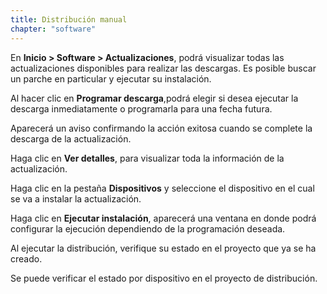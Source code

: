 ```yaml
---
title: Distribución manual
chapter: "software"
---
```


En **Inicio &gt; Software &gt; Actualizaciones**, podrá visualizar todas las actualizaciones disponibles para realizar las descargas. Es posible buscar un parche en particular y ejecutar su instalación.

Al hacer clic en **Programar descarga**,podrá elegir si desea ejecutar la descarga inmediatamente o programarla para una fecha futura.

Aparecerá un aviso confirmando la acción exitosa cuando se complete la descarga de la actualización.

Haga clic en **Ver detalles**, para visualizar toda la información de la actualización.

Haga clic en la pestaña **Dispositivos** y seleccione el dispositivo en el cual se va a instalar la actualización.

Haga clic en **Ejecutar instalación**, aparecerá una ventana en donde podrá configurar la ejecución dependiendo de la programación deseada.

Al ejecutar la distribución, verifique su estado en el proyecto que ya se ha creado.

Se puede verificar el estado por dispositivo en el proyecto de distribución.
